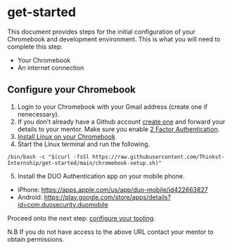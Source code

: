 # get-started
This document provides steps for the initial configuration of your Chromebook and development environment.
This is what you will need to complete this step:
* Your Chromebook
* An internet connection

## Configure your Chromebook
1. Login to your Chromebook with your Gmail address (create one if nenecessary).
2. If you don’t already have a Github account [create one](https://github.com/signup) and forward your details
to your mentor. Make sure you enable [2 Factor Authentication](https://docs.github.com/en/github/authenticating-to-github/securing-your-account-with-two-factor-authentication-2fa/about-two-factor-authentication).
3. [Install Linux on your Chromebook](https://support.google.com/chromebook/answer/9145439?hl=en)
4. Start the Linux terminal and run the following.
```
/bin/bash -c "$(curl -fsSl https://raw.githubusercontent.com/Thinkst-Internship/get-started/main/chromebook-setup.sh)"
```
5. Install the DUO Authentication app on your mobile phone.
* iPhone: https://apps.apple.com/us/app/duo-mobile/id422663827
* Android: https://play.google.com/store/apps/details?id=com.duosecurity.duomobile

Proceed onto the next step: [configure your tooling](https://github.com/Thinkst-Internship/configure-tooling/blob/main/README.md).

N.B If you do not have access to the above URL contact your mentor to obtain permissions.
